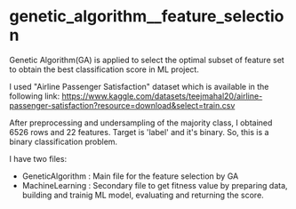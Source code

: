 # genetic_algorithm__feature_selection
Genetic Algorithm(GA) is applied to select the optimal subset of feature set to obtain the best classification score in ML project.

I used "Airline Passenger Satisfaction" dataset  which is available in the following link:
https://www.kaggle.com/datasets/teejmahal20/airline-passenger-satisfaction?resource=download&select=train.csv

After preprocessing and undersampling of the majority class, I obtained 6526 rows and 22 features. Target is 'label' and it's binary. So, this is a binary classification problem.

I have two files:
- GeneticAlgorithm : Main file for the feature selection by GA
- MachineLearning : Secondary file to get fitness value by preparing data, building and trainig ML model, evaluating and returning the score.
